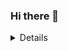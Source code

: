 ### Hi there 👋

<details>
<p align="center">
  <a href="https://github.com/mackcoding">
    <img src="http://github-profile-summary-cards.vercel.app/api/cards/profile-details?username=mackcoding&theme=transparent" />
  </a>
  <a href="https://github.com/mackcoding">
    <img src="https://github-readme-streak-stats.herokuapp.com/?user=mackcoding&hide_border=true&card_width=338&theme=transparent" />
  </a>
  <a href="https://github.com/mackcoding">
    <img src="http://github-profile-summary-cards.vercel.app/api/cards/stats?username=mackcoding&theme=transparent" />
  </a>
  <a href="https://github.com/mackcoding">
    <img src="https://github-readme-stats.vercel.app/api/top-langs/?username=mackcoding&langs_count=10&exclude_repo=&hide=jupyter%20notebook,vim%20script,cmake,makefile,batchfile,emacs%20lisp,css,html&layout=default&card_width=699&hide_border=true&theme=transparent" />
  </a>
</p>
</details>

<!--

Here are some ideas to get you started:

- 🔭 I’m currently working on ...
- 🌱 I’m currently learning ...
- 👯 I’m looking to collaborate on ...
- 🤔 I’m looking for help with ...
- 💬 Ask me about ...
- 📫 How to reach me: ...
- 😄 Pronouns: ...
- ⚡ Fun fact: ...
-->
